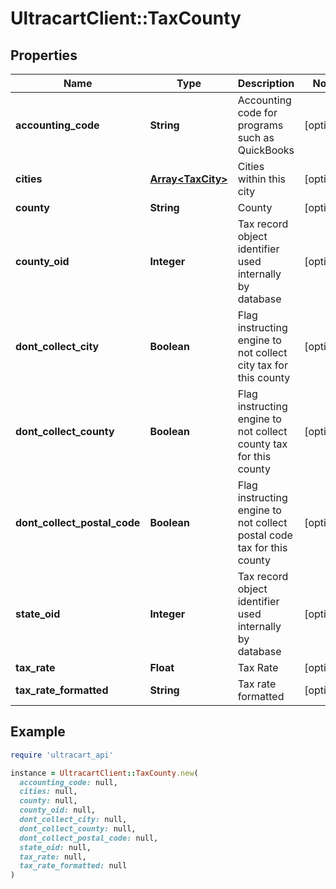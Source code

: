 # UltracartClient::TaxCounty

## Properties

| Name | Type | Description | Notes |
| ---- | ---- | ----------- | ----- |
| **accounting_code** | **String** | Accounting code for programs such as QuickBooks | [optional] |
| **cities** | [**Array&lt;TaxCity&gt;**](TaxCity.md) | Cities within this city | [optional] |
| **county** | **String** | County | [optional] |
| **county_oid** | **Integer** | Tax record object identifier used internally by database | [optional] |
| **dont_collect_city** | **Boolean** | Flag instructing engine to not collect city tax for this county | [optional] |
| **dont_collect_county** | **Boolean** | Flag instructing engine to not collect county tax for this county | [optional] |
| **dont_collect_postal_code** | **Boolean** | Flag instructing engine to not collect postal code tax for this county | [optional] |
| **state_oid** | **Integer** | Tax record object identifier used internally by database | [optional] |
| **tax_rate** | **Float** | Tax Rate | [optional] |
| **tax_rate_formatted** | **String** | Tax rate formatted | [optional] |

## Example

```ruby
require 'ultracart_api'

instance = UltracartClient::TaxCounty.new(
  accounting_code: null,
  cities: null,
  county: null,
  county_oid: null,
  dont_collect_city: null,
  dont_collect_county: null,
  dont_collect_postal_code: null,
  state_oid: null,
  tax_rate: null,
  tax_rate_formatted: null
)
```

